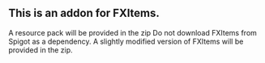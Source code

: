 ## This is an addon for FXItems.

A resource pack will be provided in the zip
Do not download FXItems from Spigot as a dependency. 
A slightly modified version of FXItems will be provided in the zip.
